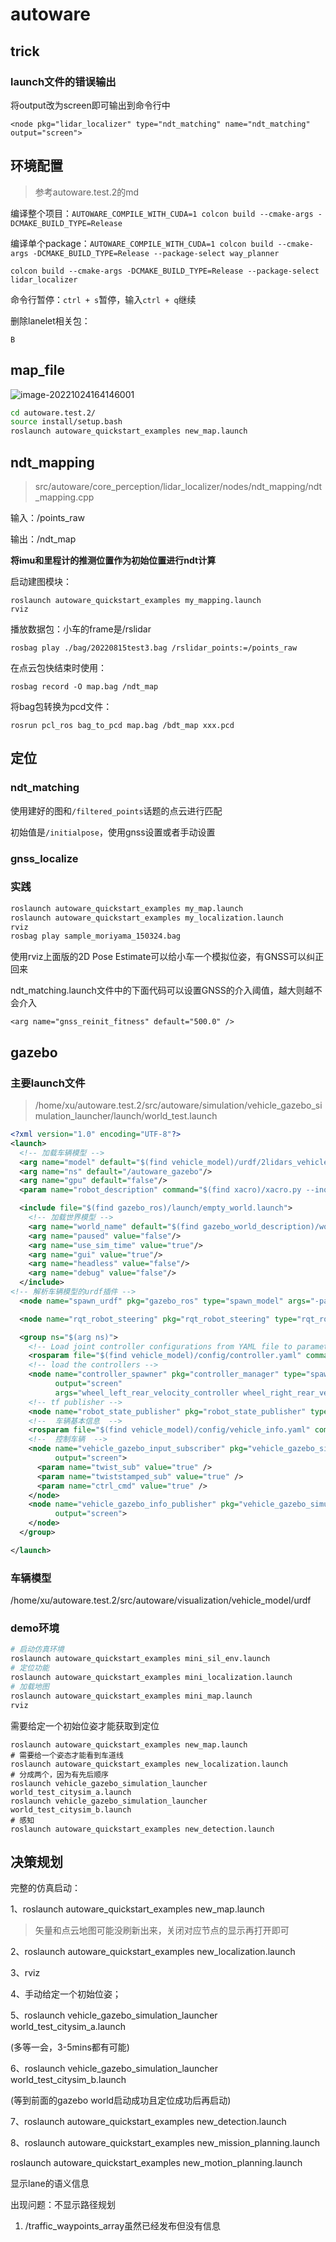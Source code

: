 # autoware

## trick

### launch文件的错误输出

将output改为screen即可输出到命令行中

```
<node pkg="lidar_localizer" type="ndt_matching" name="ndt_matching" output="screen">
```

## 环境配置

> 参考autoware.test.2的md

编译整个项目：`AUTOWARE_COMPILE_WITH_CUDA=1 colcon build --cmake-args -DCMAKE_BUILD_TYPE=Release`

编译单个package：`AUTOWARE_COMPILE_WITH_CUDA=1 colcon build --cmake-args -DCMAKE_BUILD_TYPE=Release --package-select way_planner`

```
colcon build --cmake-args -DCMAKE_BUILD_TYPE=Release --package-select lidar_localizer
```

命令行暂停：`ctrl + s`暂停，输入`ctrl + q`继续

删除lanelet相关包：

```
B
```



## map_file

![image-20221024164146001](autoware.assets/image-20221024164146001.png)



```bash
cd autoware.test.2/
source install/setup.bash
roslaunch autoware_quickstart_examples new_map.launch 
```

## ndt_mapping

>src/autoware/core_perception/lidar_localizer/nodes/ndt_mapping/ndt_mapping.cpp

输入：/points_raw

输出：/ndt_map

**将imu和里程计的推测位置作为初始位置进行ndt计算**

启动建图模块：

```
roslaunch autoware_quickstart_examples my_mapping.launch
rviz
```

播放数据包：小车的frame是/rslidar

```
rosbag play ./bag/20220815test3.bag /rslidar_points:=/points_raw
```

在点云包快结束时使用：

```
rosbag record -O map.bag /ndt_map
```

将bag包转换为pcd文件：

```
rosrun pcl_ros bag_to_pcd map.bag /bdt_map xxx.pcd
```



## 定位

### ndt_matching

使用建好的图和`/filtered_points`话题的点云进行匹配

初始值是`/initialpose`，使用gnss设置或者手动设置

### gnss_localize



### 实践

```bash
roslaunch autoware_quickstart_examples my_map.launch
roslaunch autoware_quickstart_examples my_localization.launch
rviz
rosbag play sample_moriyama_150324.bag
```

使用rviz上面版的2D Pose Estimate可以给小车一个模拟位姿，有GNSS可以纠正回来

ndt_matching.launch文件中的下面代码可以设置GNSS的介入阈值，越大则越不会介入

```
<arg name="gnss_reinit_fitness" default="500.0" />
```



## gazebo

### 主要launch文件

> /home/xu/autoware.test.2/src/autoware/simulation/vehicle_gazebo_simulation_launcher/launch/world_test.launch

```xml
<?xml version="1.0" encoding="UTF-8"?>
<launch>
  <!-- 加载车辆模型 -->
  <arg name="model" default="$(find vehicle_model)/urdf/2lidars_vehicle.xacro"/>
  <arg name="ns" default="/autoware_gazebo"/>
  <arg name="gpu" default="false"/>
  <param name="robot_description" command="$(find xacro)/xacro.py --inorder $(arg model) gpu:=$(arg gpu)" />

  <include file="$(find gazebo_ros)/launch/empty_world.launch">
    <!-- 加载世界模型 -->
    <arg name="world_name" default="$(find gazebo_world_description)/worlds/actor_collisions.world"/> 
    <arg name="paused" value="false"/>
    <arg name="use_sim_time" value="true"/>
    <arg name="gui" value="true"/>
    <arg name="headless" value="false"/>
    <arg name="debug" value="false"/>
  </include>
<!-- 解析车辆模型的urdf插件 -->
  <node name="spawn_urdf" pkg="gazebo_ros" type="spawn_model" args="-param robot_description -urdf -model autoware_gazebo" />

  <node name="rqt_robot_steering" pkg="rqt_robot_steering" type="rqt_robot_steering" />

  <group ns="$(arg ns)">
    <!-- Load joint controller configurations from YAML file to parameter server -->
    <rosparam file="$(find vehicle_model)/config/controller.yaml" command="load"/>
    <!-- load the controllers -->
    <node name="controller_spawner" pkg="controller_manager" type="spawner" respawn="false"
          output="screen" 
          args="wheel_left_rear_velocity_controller wheel_right_rear_velocity_controller steering_left_front_position_controller steering_right_front_position_controller joint_state_controller"/>
    <!-- tf publisher -->
    <node name="robot_state_publisher" pkg="robot_state_publisher" type="robot_state_publisher" />
    <!--  车辆基本信息  -->
    <rosparam file="$(find vehicle_model)/config/vehicle_info.yaml" command="load"/>
    <!--  控制车辆  -->
    <node name="vehicle_gazebo_input_subscriber" pkg="vehicle_gazebo_simulation_interface" type="vehicle_gazebo_input_subscriber" respawn="false"
          output="screen">
      <param name="twist_sub" value="true" />
      <param name="twiststamped_sub" value="true" />
      <param name="ctrl_cmd" value="true" />
    </node>
    <node name="vehicle_gazebo_info_publisher" pkg="vehicle_gazebo_simulation_interface" type="vehicle_gazebo_info_publisher" respawn="false"
          output="screen">
    </node>
  </group>

</launch>
```

### 车辆模型

/home/xu/autoware.test.2/src/autoware/visualization/vehicle_model/urdf

### demo环境

```bash
# 启动仿真环境
roslaunch autoware_quickstart_examples mini_sil_env.launch
# 定位功能
roslaunch autoware_quickstart_examples mini_localization.launch
# 加载地图
roslaunch autoware_quickstart_examples mini_map.launch
rviz
```

需要给定一个初始位姿才能获取到定位



```
roslaunch autoware_quickstart_examples new_map.launch
# 需要给一个姿态才能看到车道线
roslaunch autoware_quickstart_examples new_localization.launch
# 分成两个，因为有先后顺序
roslaunch vehicle_gazebo_simulation_launcher world_test_citysim_a.launch
roslaunch vehicle_gazebo_simulation_launcher world_test_citysim_b.launch
# 感知
roslaunch autoware_quickstart_examples new_detection.launch
```



## 决策规划

完整的仿真启动：

1、roslaunch autoware_quickstart_examples new_map.launch

> 矢量和点云地图可能没刷新出来，关闭对应节点的显示再打开即可

2、roslaunch autoware_quickstart_examples new_localization.launch

3、rviz

4、手动给定一个初始位姿；

5、roslaunch vehicle_gazebo_simulation_launcher world_test_citysim_a.launch

(多等一会，3-5mins都有可能)

6、roslaunch vehicle_gazebo_simulation_launcher world_test_citysim_b.launch

(等到前面的gazebo world启动成功且定位成功后再启动)

7、roslaunch autoware_quickstart_examples new_detection.launch

8、roslaunch autoware_quickstart_examples new_mission_planning.launch

roslaunch autoware_quickstart_examples new_motion_planning.launch

显示lane的语义信息

出现问题：不显示路径规划

1. /traffic_waypoints_array虽然已经发布但没有信息
